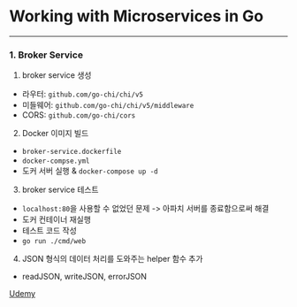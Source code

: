 # Working with Microservices in Go

---

### 1. Broker Service

1. broker service 생성

- 라우터: `github.com/go-chi/chi/v5`
- 미들웨어: `github.com/go-chi/chi/v5/middleware`
- CORS: `github.com/go-chi/cors`
  <br>

2. Docker 이미지 빌드

- `broker-service.dockerfile`
- `docker-compse.yml`
- 도커 서버 실행 & `docker-compose up -d`

3. broker service 테스트

- `localhost:80`을 사용할 수 없었던 문제 -> 아파치 서버를 종료함으로써 해결
- 도커 컨테이너 재실행
- 테스트 코드 작성
- `go run ./cmd/web`

4. JSON 형식의 데이터 처리를 도와주는 helper 함수 추가

- readJSON, writeJSON, errorJSON

[Udemy](https://www.udemy.com/course/working-with-microservices-in-go/)
